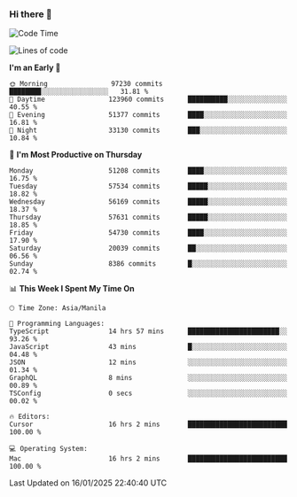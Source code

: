 ### Hi there 👋

<!--START_SECTION:waka-->
![Code Time](http://img.shields.io/badge/Code%20Time-5%2C783%20hrs%2058%20mins-blue)

![Lines of code](https://img.shields.io/badge/From%20Hello%20World%20I%27ve%20Written-117.6%20million%20lines%20of%20code-blue)

**I'm an Early 🐤** 

```text
🌞 Morning                97230 commits       ████████░░░░░░░░░░░░░░░░░   31.81 % 
🌆 Daytime                123960 commits      ██████████░░░░░░░░░░░░░░░   40.55 % 
🌃 Evening                51377 commits       ████░░░░░░░░░░░░░░░░░░░░░   16.81 % 
🌙 Night                  33130 commits       ███░░░░░░░░░░░░░░░░░░░░░░   10.84 % 
```
📅 **I'm Most Productive on Thursday** 

```text
Monday                   51208 commits       ████░░░░░░░░░░░░░░░░░░░░░   16.75 % 
Tuesday                  57534 commits       █████░░░░░░░░░░░░░░░░░░░░   18.82 % 
Wednesday                56169 commits       █████░░░░░░░░░░░░░░░░░░░░   18.37 % 
Thursday                 57631 commits       █████░░░░░░░░░░░░░░░░░░░░   18.85 % 
Friday                   54730 commits       ████░░░░░░░░░░░░░░░░░░░░░   17.90 % 
Saturday                 20039 commits       ██░░░░░░░░░░░░░░░░░░░░░░░   06.56 % 
Sunday                   8386 commits        █░░░░░░░░░░░░░░░░░░░░░░░░   02.74 % 
```


📊 **This Week I Spent My Time On** 

```text
🕑︎ Time Zone: Asia/Manila

💬 Programming Languages: 
TypeScript               14 hrs 57 mins      ███████████████████████░░   93.26 % 
JavaScript               43 mins             █░░░░░░░░░░░░░░░░░░░░░░░░   04.48 % 
JSON                     12 mins             ░░░░░░░░░░░░░░░░░░░░░░░░░   01.34 % 
GraphQL                  8 mins              ░░░░░░░░░░░░░░░░░░░░░░░░░   00.89 % 
TSConfig                 0 secs              ░░░░░░░░░░░░░░░░░░░░░░░░░   00.02 % 

🔥 Editors: 
Cursor                   16 hrs 2 mins       █████████████████████████   100.00 % 

💻 Operating System: 
Mac                      16 hrs 2 mins       █████████████████████████   100.00 % 
```


 Last Updated on 16/01/2025 22:40:40 UTC
<!--END_SECTION:waka-->


<!--
**rad182/rad182** is a ✨ _special_ ✨ repository because its `README.md` (this file) appears on your GitHub profile.

Here are some ideas to get you started:

- 🔭 I’m currently working on ...
- 🌱 I’m currently learning ...
- 👯 I’m looking to collaborate on ...
- 🤔 I’m looking for help with ...
- 💬 Ask me about ...
- 📫 How to reach me: ...
- 😄 Pronouns: ...
- ⚡ Fun fact: ...
-->
